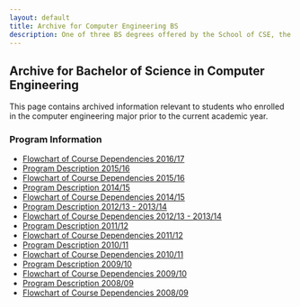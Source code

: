 ```yaml
---
layout: default
title: Archive for Computer Engineering BS
description: One of three BS degrees offered by the School of CSE, the BS in Computer Science is a 4-year degree with a combined focus on programming and theory.
---
```


## Archive for Bachelor of Science in __Computer Engineering__

This page contains archived information relevant to students who enrolled
in the computer engineering major prior to the current academic year.

### Program Information

- [Flowchart of Course Dependencies 2016/17][flowchart-16-17]
- [Program Description 2015/16][description-15-16]
- [Flowchart of Course Dependencies 2015/16][flowchart-15-16]
- [Program Description 2014/15][description-14-15]
- [Flowchart of Course Dependencies 2014/15][flowchart-14-15]
- [Program Description 2012/13 - 2013/14][description-12-14]
- [Flowchart of Course Dependencies 2012/13 - 2013/14][flowchart-12-14]
- [Program Description 2011/12][description-11-12]
- [Flowchart of Course Dependencies 2011/12][flowchart-11-12]
- [Program Description 2010/11][description-10-11]
- [Flowchart of Course Dependencies 2010/11][flowchart-10-11]
- [Program Description 2009/10][description-09-10]
- [Flowchart of Course Dependencies 2009/10][flowchart-09-10]
- [Program Description 2008/09][description-08-09]
- [Flowchart of Course Dependencies 2008/09][flowchart-08-09]

[flowchart-16-17]: flowcharts/ce-flowchart-2016.pdf
[flowchart-15-16]: flowcharts/ce-flowchart-2015.pdf
[flowchart-14-15]: flowcharts/ce-flowchart-2014.pdf
[flowchart-12-14]: flowcharts/ce-flowchart-2012.pdf
[flowchart-11-12]: flowcharts/ce-flowchart-2011.pdf
[flowchart-10-11]: flowcharts/ce-flowchart-2010.pdf
[flowchart-09-10]: flowcharts/ce-flowchart-2009.pdf
[flowchart-08-09]: flowcharts/ce-flowchart-2008.pdf

[description-15-16]: http://bulletin.csusb.edu/archive/2015-16/colleges-schools-departments/natural-sciences/computer-science-engineering/computer-engineering-bs/
[description-14-15]: http://bulletin.csusb.edu/archive/2014-15/colleges-schools-departments/natural-sciences/computer-science-engineering/computer-engineering-bs/
[description-12-14]: descriptions/ce-description-2012.pdf
[description-11-12]: descriptions/ce-description-2011.pdf
[description-10-11]: descriptions/ce-description-2010.pdf
[description-09-10]: descriptions/ce-description-2009.pdf
[description-08-09]: descriptions/ce-description-2008.pdf


